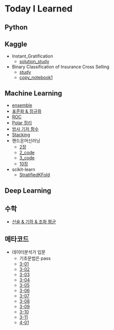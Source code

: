 # Today I Learned

## Python


## Kaggle
* Instant_Gratification
  * [solution_study](Kaggle/Instant_Gratification/solution_study.ipynb)
* Binary Classification of Insurance Cross Selling
  * [study](Kaggle/Insurance_Cross_Selling/study.ipynb)
  * [copy_notebook1](Kaggle/Insurance_Cross_Selling/ps4e7_blender_of_generalization.ipynb)

## Machine Learning
* [ensemble](Machine_Learning/ensemble/ensemble.md)
* [표준화 & 정규화](Machine_Learning/normal_standard/normal_standard.md)
* [ROC](Machine_Learning/ROC/ROC.md)
* [Polar 정리](Machine_Learning/Polar/Polar.md)
* [방사 기저 함수](Machine_Learning/RBF/RBF.md)
* [Stacking](Machine_Learning/Stacking/Stacking.md)
* 핸드온머신러닝
    * [2장](Machine_Learning/HandsOn/2page.md)
    * [2_code](Machine_Learning/HandsOn/02_end_to_end.ipynb)
    * [3_code](Machine_Learning/HandsOn/03_classification.ipynb)
    * [10장](Machine_Learning/HandsOn/10page.md)
* scikit-learn
    * [StratifiedKFold](Machine_Learning/scikit-learn/StratifiedKFold.md)

## Deep Learning

## 수학
* [산술 & 기하 & 조화 평균](math/mean.md)

## 메타코드
  * 데이터분석가 입문
    * 기초문법은 pass
    * [3-01](Machine_Learning/metacode/data_analyze/3-01_pd.read_csv&Tabular_data&data_type.md)
    * [3-02](Machine_Learning/metacode/data_analyze/3-02_DataFrame_파악.ipynb)
    * [3-03](Machine_Learning/metacode/data_analyze/3-03_columns&Series.ipynb)
    * [3-04](Machine_Learning/metacode/data_analyze/3_04_indexing&sorting.ipynb)
    * [3-05](Machine_Learning/metacode/data_analyze/3_05_filtering.ipynb)
    * [3-06](Machine_Learning/metacode/data_analyze/3_06_Dates&Times.ipynb)
    * [3-07](Machine_Learning/metacode/data_analyze/3_07_groupby.ipynb)
    * [3-08](Machine_Learning/metacode/data_analyze/3_08_combine.ipynb)
    * [3-09](Machine_Learning/metacode/data_analyze/3_09_pivot.ipynb)
    * [3-10](Machine_Learning/metacode/data_analyze/3_10_values&NA.ipynb)
    * [3-11](Machine_Learning/metacode/data_analyze/3_99_마케팅_성과_자동화.ipynb)
    * [4-01](Machine_Learning/metacode/data_analyze/4_01_bar,tootip.ipynb)